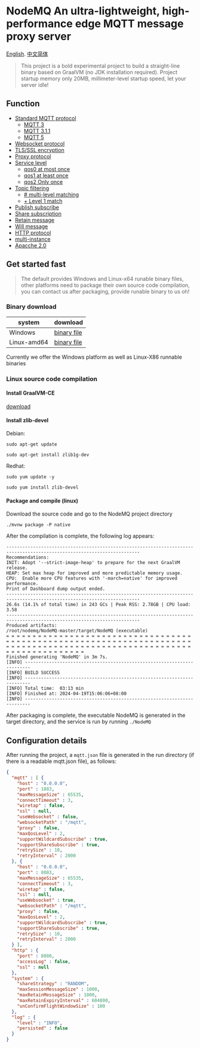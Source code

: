 # NodeMQ An ultra-lightweight, high-performance edge MQTT message proxy server
[English](README.md). [中文简体](README-CN.md)

> This project is a bold experimental project to build a straight-line binary based on GraalVM (no JDK installation required). Project startup memory only 20MB, millimeter-level startup speed, let your server idle!

## Function
- [Standard MQTT protocol](#internationalization)
  - [MQTT 3](#Officialwebsite)
  - [MQTT 3.1.1](#official)
  - [MQTT 5](#Official)
- [Websocket protocol](#Content)
- [TLS/SSL encryption](#Content)
- [Proxy protocol](#Content)
- [Service level](#Project)
  - [qos0 at most once](#Official)
  - [qos1 at least once](#Official)
  - [qos2 Only once](#Official)
- [Topic filtering](#graphic)
  - [# multi-level matching](#official)
  - [+ Level 1 match](#Official)
- [Publish subscribe](#Graphic)
- [Share subscription](#function)
- [Retain message](#function)
- [Will message](#function)
- [HTTP protocol](#architecture)
- [multi-instance](#schema)
- [Apacche 2.0](LICENSE)

## Get started fast

> The default provides Windows and Linux-x64 runable binary files, other platforms need to package their own source code compilation, you can contact us after packaging, provide runable binary to us oh!

### Binary download

| system | download |
|------------|---------------------------------------------------------|
|  Windows  |  [binary file](https://nodemq1.obs.cn-east-3.myhuaweicloud.com/NodeMQ.exe) |
| Linux-amd64 |  [binary file](https://nodemq1.obs.cn-east-3.myhuaweicloud.com/NodeMQ)|

Currently we offer the Windows platform as well as Linux-X86 runnable binaries

### Linux source code compilation

#### Install GraalVM-CE
[download](https://github.com/graalvm/graalvm-ce-builds/releases/)

#### Install zlib-devel

Debian:

```
sudo apt-get update

sudo apt-get install zlib1g-dev

```

Redhat:
```
sudo yum update -y

sudo yum install zlib-devel

```


#### Package and compile (linux)

Download the source code and go to the NodeMQ project directory

```shell
./mvnw package -P native
```

After the compilation is complete, the following log appears:

```shell
------------------------------------------------------------------------------------------------------------------------
Recommendations:
INIT: Adopt '--strict-image-heap' to prepare for the next GraalVM release.
HEAP: Set max heap for improved and more predictable memory usage.
CPU:  Enable more CPU features with '-march=native' for improved performance.
Print of Dashboard dump output ended.
------------------------------------------------------------------------------------------------------------------------
26.6s (14.1% of total time) in 243 GCs | Peak RSS: 2.78GB | CPU load: 3.58
------------------------------------------------------------------------------------------------------------------------
Produced artifacts:
/root/nodemq/NodeMQ-master/target/NodeMQ (executable)
= = = = = = = = = = = = = = = = = = = = = = = = = = = = = = = = = = = = = = = = = = = = = = = = = = = = = = = = = = = = = = = = = = = = = = = = = = = = = = = = = = = = = = = = = = = = = = = = = = = = = = = = = = = = = = = = = = = = = = = =
Finished generating 'NodeMQ' in 3m 7s.
[INFO] ------------------------------------------------------------------------
[INFO] BUILD SUCCESS
[INFO] ------------------------------------------------------------------------
[INFO] Total time:  03:13 min
[INFO] Finished at: 2024-04-19T15:06:06+08:00
[INFO] ------------------------------------------------------------------------
```

After packaging is complete, the executable NodeMQ is generated in the target directory, and the service is run by running `./NodeMQ`

## Configuration details

After running the project, a `mqtt.json` file is generated in the run directory (if there is a readable mqtt.json file), as follows:

```json
{
  "mqtt" : [ {
    "host" : "0.0.0.0",
    "port" : 1883,
    "maxMessageSize" : 65535,
    "connectTimeout" : 3,
    "wiretap" : false,
    "ssl" : null,
    "useWebsocket" : false,
    "websocketPath" : "/mqtt",
    "proxy" : false,
    "maxQosLevel" : 2,
    "supportWildcardSubscribe" : true,
    "supportShareSubscribe" : true,
    "retrySize" : 10,
    "retryInterval" : 2000
  }, {
    "host" : "0.0.0.0",
    "port" : 8083,
    "maxMessageSize" : 65535,
    "connectTimeout" : 3,
    "wiretap" : false,
    "ssl" : null,
    "useWebsocket" : true,
    "websocketPath" : "/mqtt",
    "proxy" : false,
    "maxQosLevel" : 2,
    "supportWildcardSubscribe" : true,
    "supportShareSubscribe" : true,
    "retrySize" : 10,
    "retryInterval" : 2000
  } ],
  "http" : {
    "port" : 8080,
    "accessLog" : false,
    "ssl" : null
  },
  "system" : {
    "shareStrategy" : "RANDOM",
    "maxSessionMessageSize" : 1000,
    "maxRetainMessageSize" : 1000,
    "maxRetainExpiryInterval" : 604800,
    "unConfirmFlightWindowSize" : 100
  },
  "log" : {
    "level" : "INFO",
    "persisted" : false
  }
}
```